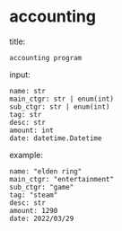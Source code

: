 # accounting
 
title: 

    accounting program

input:

    name: str
    main_ctgr: str | enum(int)
    sub_ctgr: str | enum(int)
    tag: str
    desc: str
    amount: int
    date: datetime.Datetime

example:

    name: "elden ring"
    main_ctgr: "entertainment"
    sub_ctgr: "game"
    tag: "steam"
    desc: str
    amount: 1290
    date: 2022/03/29